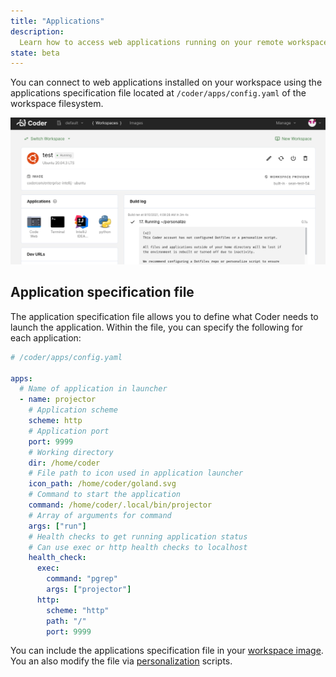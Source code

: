 ```yaml
---
title: "Applications"
description:
  Learn how to access web applications running on your remote workspace.
state: beta
---
```


You can connect to web applications installed on your workspace using the
applications specification file located at `/coder/apps/config.yaml` of the
workspace filesystem.

![Application Launcher](../assets/workspaces/applications.png)

## Application specification file

The application specification file allows you to define what Coder needs to
launch the application. Within the file, you can specify the following for each
application:

```yaml
# /coder/apps/config.yaml

apps:
  # Name of application in launcher
  - name: projector
    # Application scheme
    scheme: http
    # Application port
    port: 9999
    # Working directory
    dir: /home/coder
    # File path to icon used in application launcher
    icon_path: /home/coder/goland.svg
    # Command to start the application
    command: /home/coder/.local/bin/projector
    # Array of arguments for command
    args: ["run"]
    # Health checks to get running application status
    # Can use exec or http health checks to localhost
    health_check:
      exec:
        command: "pgrep"
        args: ["projector"]
      http:
        scheme: "http"
        path: "/"
        port: 9999
```

You can include the applications specification file in your
[workspace image](../images/writing.md). You an also modify the file via
[personalization](./personalization.md) scripts.

